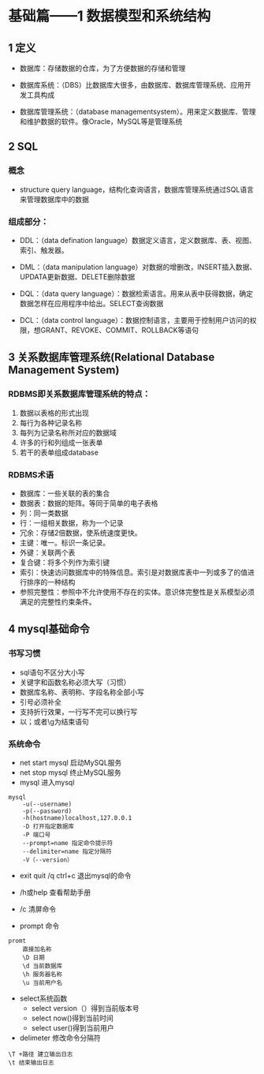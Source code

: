 # 基础篇——1 数据模型和系统结构
## 1 定义

* 数据库：存储数据的仓库，为了方便数据的存储和管理

* 数据库系统：（DBS）比数据库大很多，由数据库、数据库管理系统、应用开发工具构成

* 数据库管理系统：（database managementsystem）。用来定义数据库、管理和维护数据的软件。像Oracle，MySQL等是管理系统

## 2 SQL

### 概念
* structure query language，结构化查询语言，数据库管理系统通过SQL语言来管理数据库中的数据

### 组成部分：

* DDL：（data defination language）数据定义语言，定义数据库、表、视图、索引、触发器。

* DML：（data manipulation language）对数据的增删改，INSERT插入数据、UPDATA更新数据、DELETE删除数据

* DQL：（data query language）：数据检索语言。用来从表中获得数据，确定数据怎样在应用程序中给出。SELECT查询数据

* DCL：（data control language）：数据控制语言，主要用于控制用户访问的权限，想GRANT、REVOKE、COMMIT、ROLLBACK等语句

## 3 关系数据库管理系统(Relational Database Management System)

### RDBMS即关系数据库管理系统的特点：

1. 数据以表格的形式出现
2. 每行为各种记录名称
3. 每列为记录名称所对应的数据域
4. 许多的行和列组成一张表单
5. 若干的表单组成database

### RDBMS术语

* 数据库：一些关联的表的集合
* 数据表：数据的矩阵。等同于简单的电子表格
* 列：同一类数据
* 行：一组相关数据，称为一个记录
* 冗余：存储2倍数据，使系统速度更快。
* 主键：唯一。标识一条记录。
* 外键：关联两个表
* 复合键：将多个列作为索引键
* 索引：快速访问数据库中的特殊信息。索引是对数据库表中一列或多了的值进行排序的一种结构
* 参照完整性：参照中不允许使用不存在的实体。意识体完整性是关系模型必须满足的完整性约束条件。

## 4 mysql基础命令

### 书写习惯

* sql语句不区分大小写
* 关键字和函数名称必须大写（习惯）
* 数据库名称、表明称、字段名称全部小写
* 引号必须补全
* 支持折行效果，一行写不完可以换行写
* 以；或者\\g为结束语句

### 系统命令

* net start mysql 启动MySQL服务
* net stop mysql 终止MySQL服务
* mysql 进入mysql
```
mysql
    -u(--username)
    -p(--password)
    -h(hostname)localhost,127.0.0.1
    -D 打开指定数据库
    -P 端口号
    --prompt=name 指定命令提示符
    --delimiter=name 指定分隔符
    -V（--version）
```
* exit quit /q ctrl+c 退出mysql的命令
* /h或help 查看帮助手册
* /c 清屏命令

* prompt 命令
```
promt
    直接加名称
    \D 日期
    \d 当前数据库
    \h 服务器名称
    \u 当前用户名
```
* select系统函数
  * select version（）得到当前版本号
  * select now()得到当前时间
  * select user()得到当前用户
* delimeter 修改命令分隔符
```
\T +路径 建立输出日志
\t 结束输出日志
```